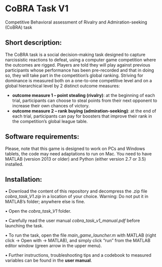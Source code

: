 # CoBRA Task V1
Competitive Behavioral assessment of Rivalry and Admiration-seeking (CoBRA) task

## Short description:
The CoBRA task is a social decision-making task designed to capture narcissistic reactions to defeat, using a computer game competition where the outcomes are rigged. Players are told they will play against previous participants whose performance has been pre-recorded and that in doing so, they will take part in the competition’s global ranking.
Striving for dominance is measured both on a one-to-one competitive level and on a global hierarchical level by 2 distinct outcome measures:
- **outcome measure 1 – point stealing (rivalry)**: at the beginning of each trial, participants can choose to steal points from their next opponent to increase their own chances of victory.
- **outcome measure 2 – rank buying (admiration-seeking)**: at the end of each trial, participants can pay for boosters that improve their rank in the competition’s global league table.

## Software requirements:
Please, note that this game is designed to work on PCs and Windows tablets, the code may need adaptations to run on Mac.
You need to have MATLAB (version 2013 or older) and Python (either version 2.7 or 3.5) installed.

## Installation:
•	Download the content of this repository and decompress the .zip file *cobra_task_V1.zip* in a location of your choice.
Warning: Do not put it in MATLAB’s folder; anywhere else is fine.

•	Open the *cobra_task_V1* folder.

•	Carefully read the user manual *cobra_task_v1_manual.pdf* before launching the task.

•	To run the task, open the file *main_game_launcher.m* with MATLAB (right click -> Open with -> MATLAB), and simply click “run” from the MATLAB editor window (green arrow in the upper menu).

•	Further instructions, troubleshooting tips and a codebook to measured variables can be found in the **user manual**.
